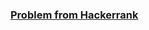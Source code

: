 ### [Problem from Hackerrank](https://www.hackerrank.com/challenges/climbing-the-leaderboard/problem)
